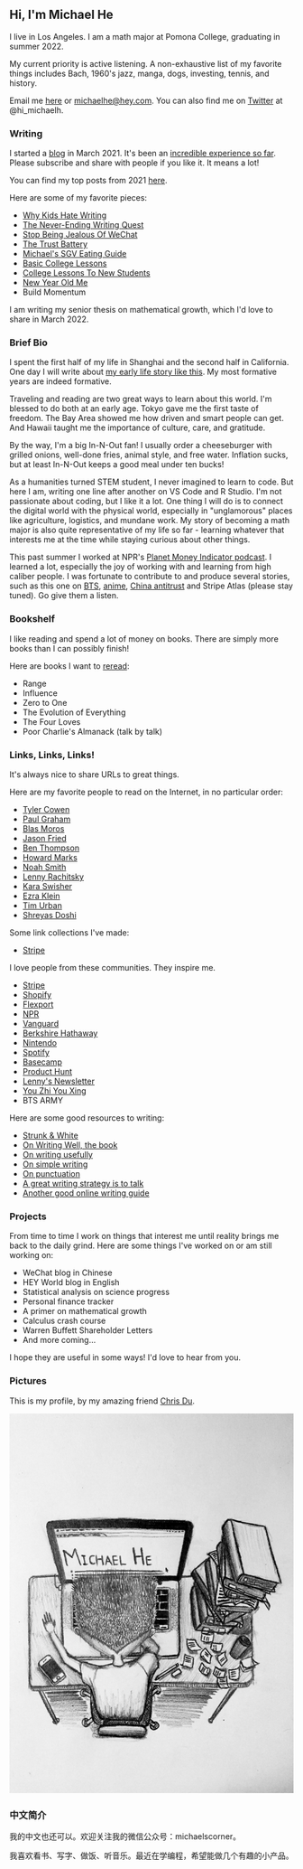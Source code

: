 ## Hi, I'm Michael He

I live in Los Angeles. I am a math major at Pomona College, graduating in summer 2022.

My current priority is active listening. A non-exhaustive list of my favorite things includes Bach, 1960's jazz, manga, dogs, investing, tennis, and history. 

Email me [here](mailto:michaelhe@hey.com) or michaelhe@hey.com. You can also find me on [Twitter](https://twitter.com/hi_michaelh) at @hi_michaelh.

### Writing

I started a [blog](https://world.hey.com/michaelhe/) in March 2021. It's been an [incredible experience so far](https://world.hey.com/michaelhe/240-days-later-5280bc41). Please subscribe and share with people if you like it. It means a lot!

You can find my top posts from 2021 [here](https://world.hey.com/michaelhe/2021-top-posts-68f6875f).

Here are some of my favorite pieces:

* [Why Kids Hate Writing](https://world.hey.com/michaelhe/why-kids-hate-writing-0df7b6ad)
* [The Never-Ending Writing Quest](https://world.hey.com/michaelhe/the-never-ending-writing-quest-6fed781f)
* [Stop Being Jealous Of WeChat](https://michaelhe.me/wechat)
* [The Trust Battery](https://michaelhe.me/trust)
* [Michael's SGV Eating Guide](https://michaelhe.me/626)
* [Basic College Lessons](https://michaelhe.me/firstyear)
* [College Lessons To New Students](https://michaelhe.me/collegelessons)
* [New Year Old Me](https://michaelhe.me/oldme)
* Build Momentum

I am writing my senior thesis on mathematical growth, which I'd love to share in March 2022.

### Brief Bio

I spent the first half of my life in Shanghai and the second half in California. One day I will write about [my early life story like this](https://twitter.com/patrickc/status/1025089196292157440?lang=en). My most formative years are indeed formative.

Traveling and reading are two great ways to learn about this world. I'm blessed to do both at an early age. Tokyo gave me the first taste of freedom. The Bay Area showed me how driven and smart people can get. And Hawaii taught me the importance of culture, care, and gratitude. 

By the way, I'm a big In-N-Out fan! I usually order a cheeseburger with grilled onions, well-done fries, animal style, and free water. Inflation sucks, but at least In-N-Out keeps a good meal under ten bucks!

As a humanities turned STEM student, I never imagined to learn to code. But here I am, writing one line after another on VS Code and R Studio. I'm not passionate about coding, but I like it a lot. One thing I will do is to connect the digital world with the physical world, especially in "unglamorous" places like agriculture, logistics, and mundane work. My story of becoming a math major is also quite representative of my life so far - learning whatever that interests me at the time while staying curious about other things. 

This past summer I worked at NPR's [Planet Money Indicator podcast](https://www.npr.org/podcasts/510325/the-indicator-from-planet-money). I learned a lot, especially the joy of working with and learning from high caliber people. I was fortunate to contribute to and produce several stories, such as this one on [BTS](https://www.npr.org/2021/07/28/1021968141/bts-the-band-that-moves-the-economy), [anime](https://www.npr.org/2021/09/30/1042060699/japanese-anime-made-in-china), [China antitrust](https://www.npr.org/2021/08/25/1031074795/chinas-big-tech-crackdown) and Stripe Atlas (please stay tuned). Go give them a listen.

### Bookshelf

I like reading and spend a lot of money on books. There are simply more books than I can possibly finish!

Here are books I want to [reread](https://world.hey.com/michaelhe/start-rereading-38c867e9):

* Range
* Influence
* Zero to One
* The Evolution of Everything
* The Four Loves
* Poor Charlie's Almanack (talk by talk)

### Links, Links, Links!

It's always nice to share URLs to great things. 

Here are my favorite people to read on the Internet, in no particular order: 
* [Tyler Cowen](https://marginalrevolution.com/)
* [Paul Graham](http://paulgraham.com/articles.html)
* [Blas Moros](https://blas.com/)
* [Jason Fried](https://world.hey.com/jason)
* [Ben Thompson](https://stratechery.com/)
* [Howard Marks](https://www.oaktreecapital.com/insights/howard-marks-memos/)
* [Noah Smith](https://noahpinion.substack.com/)
* [Lenny Rachitsky](https://www.lennysnewsletter.com/)
* [Kara Swisher](https://www.nytimes.com/column/kara-swisher)
* [Ezra Klein](https://www.nytimes.com/by/ezra-klein)
* [Tim Urban](https://waitbutwhy.com/)
* [Shreyas Doshi](https://twitter.com/shreyas)

Some link collections I've made:
* [Stripe](https://world.hey.com/michaelhe/collection-on-stripe-b45f4273)

I love people from these communities. They inspire me.
* [Stripe](https://stripe.com/)
* [Shopify](https://www.shopify.com/)
* [Flexport](https://www.flexport.com)
* [NPR](https://www.npr.org/)
* [Vanguard](https://investor.vanguard.com/home)
* [Berkshire Hathaway](https://berkshirehathaway.com/)
* [Nintendo](https://www.nintendo.co.jp/)
* [Spotify](ttps://www.spotify.com/)
* [Basecamp](https://basecamp.com/)
* [Product Hunt](https://www.producthunt.com/)
* [Lenny's Newsletter](https://www.lennysnewsletter.com/)
* [You Zhi You Xing](https://youzhiyouxing.cn/)
* BTS ARMY

Here are some good resources to writing:
* [Strunk & White](http://www.jlakes.org/ch/web/The-elements-of-style.pdf)
* [On Writing Well, the book](https://www.amazon.com/Writing-Well-Classic-Guide-Nonfiction/dp/0060891548)
* [On writing usefully](http://paulgraham.com/useful.html)
* [On simple writing](http://paulgraham.com/simply.html)
* [On punctuation](https://www.julian.com/blog/punctuation)
* [A great writing strategy is to talk](http://paulgraham.com/talk.html)
* [Another good online writing guide](https://www.collaborativefund.com/blog/writing/)


### Projects

From time to time I work on things that interest me until reality brings me back to the daily grind. Here are some things I've worked on or am still working on:

* WeChat blog in Chinese
* HEY World blog in English
* Statistical analysis on science progress
* Personal finance tracker
* A primer on mathematical growth
* Calculus crash course
* Warren Buffett Shareholder Letters
* And more coming...

I hope they are useful in some ways! I'd love to hear from you.

### Pictures

This is my profile, by my amazing friend [Chris Du](https://chrisdu.me/).

![Image of Michael](https://github.com/himichaelh/himichaelh.github.io/blob/main/michael_he.jpeg?raw=true)

### 中文简介

我的中文也还可以。欢迎关注我的微信公众号：michaelscorner。

我喜欢看书、写字、做饭、听音乐。最近在学编程，希望能做几个有趣的小产品。
